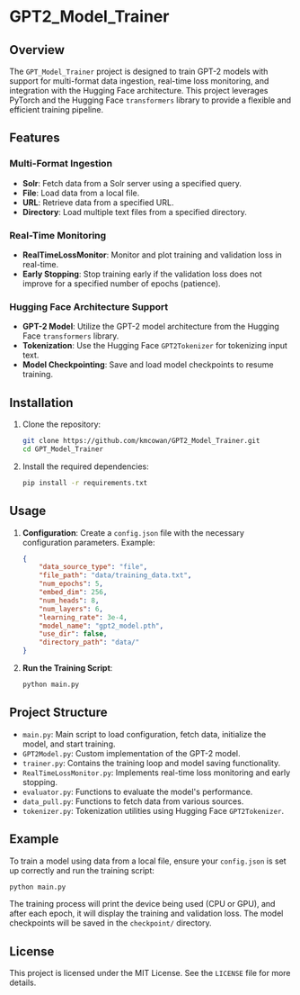 # GPT2_Model_Trainer

## Overview

The `GPT_Model_Trainer` project is designed to train GPT-2 models with support for multi-format data ingestion, real-time loss monitoring, and integration with the Hugging Face architecture. This project leverages PyTorch and the Hugging Face `transformers` library to provide a flexible and efficient training pipeline.

## Features

### Multi-Format Ingestion

- **Solr**: Fetch data from a Solr server using a specified query.
- **File**: Load data from a local file.
- **URL**: Retrieve data from a specified URL.
- **Directory**: Load multiple text files from a specified directory.

### Real-Time Monitoring

- **RealTimeLossMonitor**: Monitor and plot training and validation loss in real-time.
- **Early Stopping**: Stop training early if the validation loss does not improve for a specified number of epochs (patience).

### Hugging Face Architecture Support

- **GPT-2 Model**: Utilize the GPT-2 model architecture from the Hugging Face `transformers` library.
- **Tokenization**: Use the Hugging Face `GPT2Tokenizer` for tokenizing input text.
- **Model Checkpointing**: Save and load model checkpoints to resume training.

## Installation

1. Clone the repository:
    ```sh
    git clone https://github.com/kmcowan/GPT2_Model_Trainer.git
    cd GPT_Model_Trainer
    ```

2. Install the required dependencies:
    ```sh
    pip install -r requirements.txt
    ```

## Usage

1. **Configuration**: Create a `config.json` file with the necessary configuration parameters. Example:
    ```json
    {
        "data_source_type": "file",
        "file_path": "data/training_data.txt",
        "num_epochs": 5,
        "embed_dim": 256,
        "num_heads": 8,
        "num_layers": 6,
        "learning_rate": 3e-4,
        "model_name": "gpt2_model.pth",
        "use_dir": false,
        "directory_path": "data/"
    }
    ```

2. **Run the Training Script**:
    ```sh
    python main.py
    ```

## Project Structure

- `main.py`: Main script to load configuration, fetch data, initialize the model, and start training.
- `GPT2Model.py`: Custom implementation of the GPT-2 model.
- `trainer.py`: Contains the training loop and model saving functionality.
- `RealTimeLossMonitor.py`: Implements real-time loss monitoring and early stopping.
- `evaluator.py`: Functions to evaluate the model's performance.
- `data_pull.py`: Functions to fetch data from various sources.
- `tokenizer.py`: Tokenization utilities using Hugging Face `GPT2Tokenizer`.

## Example

To train a model using data from a local file, ensure your `config.json` is set up correctly and run the training script:

```sh
python main.py
```

The training process will print the device being used (CPU or GPU), and after each epoch, it will display the training and validation loss. The model checkpoints will be saved in the `checkpoint/` directory.

## License

This project is licensed under the MIT License. See the `LICENSE` file for more details.
